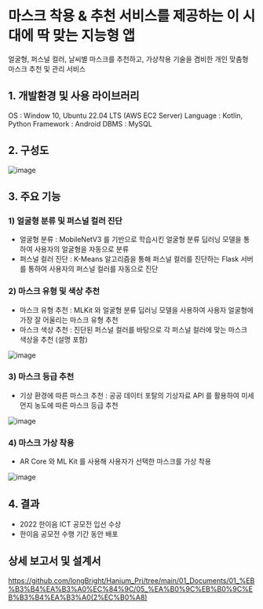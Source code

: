 # 마스크 착용 & 추천 서비스를 제공하는 이 시대에 딱 맞는 지능형 앱
얼굴형, 퍼스널 컬러, 날씨별 마스크를 추천하고, 가상착용 기술을 겸비한 개인 맞춤형 마스크 추천 및 관리 서비스

## 1. 개발환경 및 사용 라이브러리
OS : Window 10, Ubuntu 22.04 LTS (AWS EC2 Server)
Language : Kotlin, Python
Framework : Android
DBMS : MySQL

## 2. 구성도
![image](https://user-images.githubusercontent.com/74171272/235288327-4be73e4c-9b51-4e00-a607-0552cbb0825a.png)

## 3. 주요 기능
### 1) 얼굴형 분류 및 퍼스널 컬러 진단
- 얼굴형 분류 : MobileNetV3 를 기반으로 학습시킨 얼굴형 분류 딥러닝 모델을 통하여 사용자의 얼굴형을 자동으로 분류
- 퍼스널 컬러 진단 : K-Means 알고리즘을 통해 퍼스널 컬러를 진단하는 Flask 서버를 통하여 사용자의 퍼스널 컬러를 자동으로 진단

### 2) 마스크 유형 및 색상 추천
- 마스크 유형 추천 : MLKit 와 얼굴형 분류 딥러닝 모델을 사용하여 사용자 얼굴형에 가장 잘 어울리는 마스크 유형 추천
- 마스크 색상 추천 : 진단된 퍼스널 컬러를 바탕으로 각 퍼스널 컬러에 맞는 마스크 색상을 추천 (설명 포함)

![image](https://user-images.githubusercontent.com/74171272/235288649-1f211959-1938-4839-acd0-a755c1d9778f.png)

### 3) 마스크 등급 추천
- 기상 환경에 따른 마스크 추천 : 공공 데이터 포탈의 기상자료 API 를 활용하여 미세먼지 농도에 따른 마스크 등급 추천


![image](https://user-images.githubusercontent.com/74171272/235288644-39ca0fc0-4969-4365-b925-c6974c0cd77c.png)

### 4) 마스크 가상 착용
- AR Core 와 ML Kit 를 사용해 사용자가 선택한 마스크를 가상 착용


![image](https://user-images.githubusercontent.com/74171272/235288641-2cce8685-d6bc-43fb-ae94-bb750d3bb40b.png)

## 4. 결과
- 2022 한이음 ICT 공모전 입선 수상
- 한이음 공모전 수행 기간 동안 배포

## 상세 보고서 및 설계서
https://github.com/longBright/Hanium_Prj/tree/main/01_Documents/01_%EB%B3%B4%EA%B3%A0%EC%84%9C/05_%EA%B0%9C%EB%B0%9C%EB%B3%B4%EA%B3%A0(2%EC%B0%A8)
